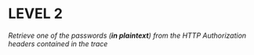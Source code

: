 # LEVEL 2

*Retrieve one of the passwords (**in plaintext**) from the HTTP Authorization headers contained in the trace*